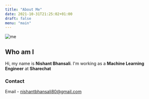 ```yaml
---
title: "About Me"
date: 2021-10-31T21:25:02+01:00
draft: false
menu: "main"
---
```

![me](https://o.remove.bg/uploads/cb9eea24-cf8c-497e-a575-debb6710019f/me.jpeg)

## Who am I

Hi, my name is **Nishant Bhansali**. I'm working as a **Machine Learning Engineer** at **Sharechat**

### Contact
Email - nishantbhansali80@gmail.com



